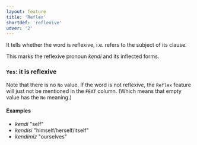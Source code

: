 ```yaml
---
layout: feature
title: 'Reflex'
shortdef: 'reflexive'
udver: '2'
---
```


It tells whether the word is reflexive, i.e. refers to the subject of its clause.

This marks the reflexive pronoun _kendi_ and its inflected forms.

### <a name="Yes">`Yes`</a>: it is reflexive

Note that there is no `No` value. If the word is not reflexive, the
`Reflex` feature will just not be mentioned in the `FEAT`
column. (Which means that empty value has the `No` meaning.)

#### Examples

* _kendi_ "self"
* _kendisi_ "himself/herself/itself"
* _kendimiz_ "ourselves"

<!-- Interlanguage links updated St lis 3 20:58:29 CET 2021 -->
